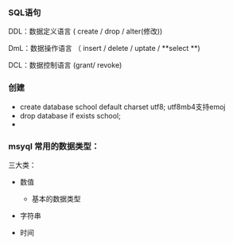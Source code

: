 ### SQL语句

DDL：数据定义语言  ( create / drop / alter(修改))

DmL：数据操作语言 （ insert / delete / uptate / **select **)

DCL：数据控制语言 (grant/ revoke)



### 创建

+ create database school default charset utf8; utf8mb4支持emoj
+ drop database if exists school;
+ 

### msyql 常用的数据类型：

三大类：



+ 数值
  + 基本的数据类型
+ 字符串



+ 时间